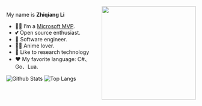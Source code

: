 <img align="right" width="250px" src="https://mvp.microsoft.com/Content/Images/mvp-banner.png" />


My name is **Zhiqiang Li**

- 👨‍💻 I’m a [Microsoft MVP](https://mvp.microsoft.com/en-us/PublicProfile/5003133).
- 💕 Open source enthusiast.
- 👔 Software engineer.
- 🧚‍♂️ Anime lover.
- 🌱 Like to research technology
- ❤ My favorite language: C#、Go、Lua.

![Github Stats](https://github-readme-stats.vercel.app/api?username=stulzq&show_icons=true&theme=cobalt)
![Top Langs](https://github-readme-stats.vercel.app/api/top-langs/?username=stulzq&theme=cobalt&layout=compact)

